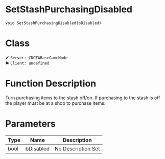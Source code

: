 # SetStashPurchasingDisabled
```
void SetStashPurchasingDisabled(bDisabled)
```
# Class
✔ `Server: CDOTABaseGameMode`  
✖ `Client: undefined`  

# Function Description
Turn purchasing items to the stash off/on. If purchasing to the stash is off the player must be at a shop to purchase items.
# Parameters
Type|Name|Description
--|--|--
bool|bDisabled|No Description Set
